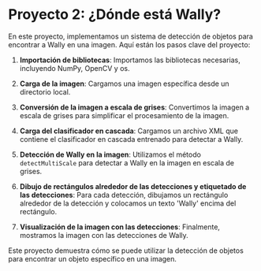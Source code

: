 # Proyecto 2: ¿Dónde está Wally?

En este proyecto, implementamos un sistema de detección de objetos para encontrar a Wally en una imagen. Aquí están los pasos clave del proyecto:

1. **Importación de bibliotecas**: Importamos las bibliotecas necesarias, incluyendo NumPy, OpenCV y os.

2. **Carga de la imagen**: Cargamos una imagen específica desde un directorio local.

3. **Conversión de la imagen a escala de grises**: Convertimos la imagen a escala de grises para simplificar el procesamiento de la imagen.

4. **Carga del clasificador en cascada**: Cargamos un archivo XML que contiene el clasificador en cascada entrenado para detectar a Wally.

5. **Detección de Wally en la imagen**: Utilizamos el método `detectMultiScale` para detectar a Wally en la imagen en escala de grises.

6. **Dibujo de rectángulos alrededor de las detecciones y etiquetado de las detecciones**: Para cada detección, dibujamos un rectángulo alrededor de la detección y colocamos un texto 'Wally' encima del rectángulo.

7. **Visualización de la imagen con las detecciones**: Finalmente, mostramos la imagen con las detecciones de Wally.

Este proyecto demuestra cómo se puede utilizar la detección de objetos para encontrar un objeto específico en una imagen.
